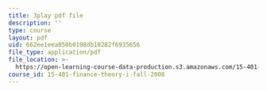 ```yaml
---
title: 3play pdf file
description: ''
type: course
layout: pdf
uid: 662ee1eea050b0198db10282f6935656
file_type: application/pdf
file_location: >-
  https://open-learning-course-data-production.s3.amazonaws.com/15-401-finance-theory-i-fall-2008/662ee1eea050b0198db10282f6935656_hyc8h5T76BE.pdf
course_id: 15-401-finance-theory-i-fall-2008
---
```

